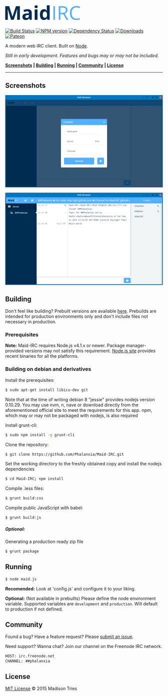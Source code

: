 [![Maid IRC](public/img/logo_medium.png)](https://github.com/Phalanxia/Maid-IRC "Maid-IRC")
==

[![Build Status](https://img.shields.io/travis/Phalanxia/Maid-IRC.svg?style=flat-square)](https://travis-ci.org/Phalanxia/Maid-IRC) [![NPM version](https://img.shields.io/npm/v/maid-irc.svg?style=flat-square)](https://www.npmjs.org/package/maid-irc) [![Dependency Status](https://img.shields.io/gemnasium/Phalanxia/Maid-IRC.svg?style=flat-square)](https://gemnasium.com/Phalanxia/Maid-IRC) [![Downloads](https://img.shields.io/npm/dm/maid-irc.svg?style=flat-square)](https://www.npmjs.org/package/maid-irc) [![Pateon](https://img.shields.io/badge/Patreon-%E2%99%A1-ff69b4.svg?style=flat-square)](https://www.patreon.com/Phalanxia)

A modern web IRC client. Built on [Node](https://nodejs.org).

*Still in early development. Features and bugs may or may not be included.*

**[Screenshots](#screenshots) | [Building](#building) | [Running](#running) | [Community](#community) | [License](#license)**

---

## Screenshots

![Connect](screenshots/login.png "Login screenshot")

![Client](screenshots/client.png "Client screenshot")

## Building

Don't feel like building? Prebuilt versions are available [here](https://github.com/Phalanxia/Maid-IRC/releases). Prebuilds are intended for production environments only and don't include files not necessary in production.

### Prerequisites

**Note:** Maid-IRC requires Node.js v4.1.x or newer. Package manager-provided versions may not satisfy this requirement. [Node.js site](https://nodejs.org/en/download/stable/) provides recent binaries for all the platforms.

### Building on debian and derivatives

Install the prerequisites:
```bash
$ sudo apt-get install libicu-dev git
```
Note that at the time of writing debian 8 "jessie" provides nodejs version 0.10.29. You may use nvm, n, nave or download directly from the aforementioned official site to meet the requirements for this app. npm, which may or may not be packaged with nodejs, is also required

Install grunt-cli:
```bash
$ sudo npm install -g grunt-cli
```

Clone the repository:
```bash
$ git clone https://github.com/Phalanxia/Maid-IRC.git
```

Set the working directory to the freshly obtained copy and install the nodejs dependencies
```bash
$ cd Maid-IRC; npm install
```

Compile .less files:
```bash
$ grunt build:css
```

Compile public JavaScript with babel:
```bash
$ grunt build:js
```

##### Optional:
Generating a production ready zip file
```bash
$ grunt package
```

## Running
```bash
$ node maid.js
```
**Recomended:** Look at 'config.js' and configure it to your liking.

**Optional:** (Not available in prebuilts) Please define the node environment variable. Supported variables are `development` and `production`. Will default to production if not defined.

## Community

Found a bug? Have a feature request? Please [submit an issue](https://github.com/Phalanxia/Maid-IRC/issues).

Need support? Wanna chat? Join our channel on the Freenode IRC network.

	HOST: irc.freenode.net
	CHANNEL: ##phalanxia

## License

[MIT License](LICENSE) © 2015 Madison Tries
